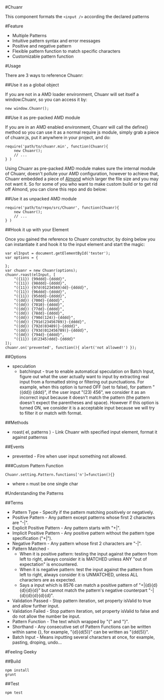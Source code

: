 #Chuanr


This component formats the `<input />` according the declared patterns


#Feature


* Multiple Patterns
* Intuitive pattern syntax and error messages
* Positive and negative pattern
* Flexible pattern function to match specific characters
* Customizable pattern function

#Usage

There are 3 ways to reference Chuanr:

##Use it as a global object

If you are not in a AMD loader environment, Chuanr will set itself a window.Chuanr, so you can access it by:

    new window.Chuanr();

##Use it as pre-packed AMD module

If you are in an AMD enabled environment, Chuanr will call the define() method so you can use it as a normal require js module, simply grab a piece of chuanr.js, put it anywhere in your project, and do:

    require('path/to/chuanr.min', function(Chuanr){ 
        new Chuanr();
        // ...
    } )

Using Chuanr as pre-packed AMD module makes sure the internal module of Chuanr, doesn't pollute your AMD configuration, however to achieve that, Chuanr embedded a piece of [Almond](https://github.com/jrburke/almon) which larger the file size and you may not want it. So for some of you who want to make custom build or to get rid off Almond, you can clone this repo and do below: 

##Use it as unpacked AMD module

    require('path/to/repo/src/Chuanr', function(Chuanr){ 
        new Chuanr();
        // ...
    } )

##Hook it up with your Element

Once you gained the reference to Chuanr constructor, by doing below you can instantiate it and hook it to the input element and start the magic:

    var elInput = document.getElementById('tester');
    var options = {

    };
    var chuanr = new Chuanr(options);
    chuanr.roast(elInput, [
        "({11}) {99ddd}-{dddd}",
        "({11}) {98ddd}-{dddd}",
        "({11}) {97d(01234569)dd}-{dddd}",
        "({11}) {96ddd}-{dddd}",
        "({11}) {95ddd}-{dddd}",
        "({dd}) {700d}-{dddd}",
        "({dd}) {7010}-{dddd}",
        "({dd}) {77dd}-{dddd}",
        "({dd}) {78dd}-{dddd}",
        "({dd}) {790d(124)}-{dddd}",
        "({dd}) {791d(23456789)}-{dddd}",
        "({dd}) {792d(03489)}-{dddd}",
        "({dd}) {793d(012456789)}-{dddd}",
        "({dd}) {794d}-{dddd}",
        "({11}) {d(2345)ddd}-{dddd}"
    ]);
    chuanr.on('prevented', function(){ alert('not allowed!') });

##Options

* speculation
    * batchinput - true to enable automatical speculation on Batch Input, figure out what the user actually want to input by extracting real input from a formatted string or filtering out punctuations. For example, when this option is turned OFF (set to false), for pattern "({dd}) {ddd}", if the user input "(23) 456", we consider it as an incorrect input because it doesn't match the pattern (the pattern doesn't expect the parentheses and space). However if this option is turned ON, we consider it is a acceptable input because we will try to filter it or match with format.

##Methods

* roast( el, patterns ) - Link Chuanr with specified input element, format it against patternss

##Events

* prevented - Fire when user input something not allowed.

###Custom Pattern Function


    Chuanr.setting.Pattern.functions['n']=function(){}

    
    
- where `n` must be one single char


#Understanding the Patterns


##Terms


* Pattern Type - Specify if the pattern matching positively or negatively.
* Positive Pattern - Any pattern except patterns whose first 2 characters are "-|".
* Explicit Positive Pattern - Any pattern starts with "+|".
* Implicit Positive Pattern - Any positive pattern without the pattern type specification ("+|").
* Negative Pattern - Any pattern whose first 2 characters are "-|".
* Pattern Matched -
    * When it is positive pattern: testing the input against the pattern from left to right, always consider it is MATCHED unless ANY "out of expectation" is encountered. 
    * When it is negative pattern: test the input against the pattern from left to right, always consider it is UNMATCHED, unless ALL characters are as expected.
    * Says a input which is 8576 can match a positive pattern of "+|{d}{d}{d}{d}{d}" but cannot match the pattern's negative counterpart "-|{d}{d}{d}{d}{d}".
* Validation Passed - Stop pattern iteration, set property isValid to true and allow further input.
* Validation Failed - Stop pattern iteration, set property isValid to false and do not allow the number be input.
* Pattern Function - The text which wrapped by "{" and "}".
* Shorthand - Any consecutive set of Pattern Functions can be written within same {}, for example, "{d}{d(5)}" can be written as "{dd(5)}".
* Batch Input - Means inputting several characters at once, for example, pasting, droping, undo...

#Feeling Geeky

##Build


    npm install
    grunt

##Test

    npm test

